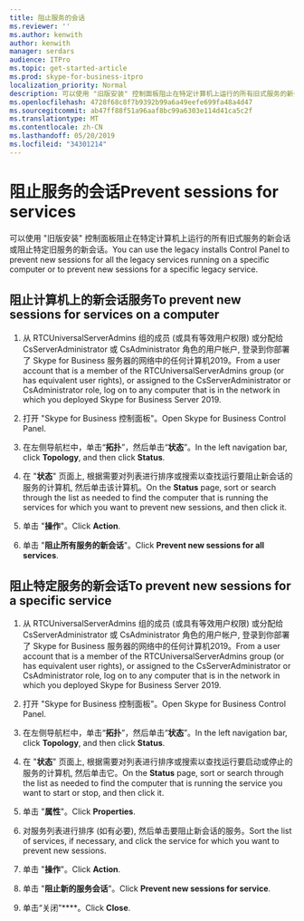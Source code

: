 ```yaml
---
title: 阻止服务的会话
ms.reviewer: ''
ms.author: kenwith
author: kenwith
manager: serdars
audience: ITPro
ms.topic: get-started-article
ms.prod: skype-for-business-itpro
localization_priority: Normal
description: 可以使用 "旧版安装" 控制面板阻止在特定计算机上运行的所有旧式服务的新会话或阻止特定旧服务的新会话。
ms.openlocfilehash: 4728f68c8f7b9392b99a6a49eefe699fa48a4d47
ms.sourcegitcommit: ab47ff88f51a96aaf8bc99a6303e114d41ca5c2f
ms.translationtype: MT
ms.contentlocale: zh-CN
ms.lasthandoff: 05/20/2019
ms.locfileid: "34301214"
---
```

# <a name="prevent-sessions-for-services"></a><span data-ttu-id="a21ce-103">阻止服务的会话</span><span class="sxs-lookup"><span data-stu-id="a21ce-103">Prevent sessions for services</span></span>

<span data-ttu-id="a21ce-104">可以使用 "旧版安装" 控制面板阻止在特定计算机上运行的所有旧式服务的新会话或阻止特定旧服务的新会话。</span><span class="sxs-lookup"><span data-stu-id="a21ce-104">You can use the legacy installs Control Panel to prevent new sessions for all the legacy services running on a specific computer or to prevent new sessions for a specific legacy service.</span></span>
  
## <a name="to-prevent-new-sessions-for-services-on-a-computer"></a><span data-ttu-id="a21ce-105">阻止计算机上的新会话服务</span><span class="sxs-lookup"><span data-stu-id="a21ce-105">To prevent new sessions for services on a computer</span></span>

1. <span data-ttu-id="a21ce-106">从 RTCUniversalServerAdmins 组的成员 (或具有等效用户权限) 或分配给 CsServerAdministrator 或 CsAdministrator 角色的用户帐户, 登录到你部署了 Skype for Business 服务器的网络中的任何计算机2019。</span><span class="sxs-lookup"><span data-stu-id="a21ce-106">From a user account that is a member of the RTCUniversalServerAdmins group (or has equivalent user rights), or assigned to the CsServerAdministrator or CsAdministrator role, log on to any computer that is in the network in which you deployed Skype for Business Server 2019.</span></span>
    
2. <span data-ttu-id="a21ce-107">打开 "Skype for Business 控制面板"。</span><span class="sxs-lookup"><span data-stu-id="a21ce-107">Open Skype for Business Control Panel.</span></span>
    
3. <span data-ttu-id="a21ce-108">在左侧导航栏中，单击“**拓扑**”，然后单击“**状态**”。</span><span class="sxs-lookup"><span data-stu-id="a21ce-108">In the left navigation bar, click **Topology**, and then click **Status**.</span></span>
    
4. <span data-ttu-id="a21ce-109">在 "**状态**" 页面上, 根据需要对列表进行排序或搜索以查找运行要阻止新会话的服务的计算机, 然后单击该计算机。</span><span class="sxs-lookup"><span data-stu-id="a21ce-109">On the **Status** page, sort or search through the list as needed to find the computer that is running the services for which you want to prevent new sessions, and then click it.</span></span> 
    
5. <span data-ttu-id="a21ce-110">单击 "**操作**"。</span><span class="sxs-lookup"><span data-stu-id="a21ce-110">Click **Action**.</span></span>
    
6. <span data-ttu-id="a21ce-111">单击 "**阻止所有服务的新会话**"。</span><span class="sxs-lookup"><span data-stu-id="a21ce-111">Click **Prevent new sessions for all services**.</span></span>
    
## <a name="to-prevent-new-sessions-for-a-specific-service"></a><span data-ttu-id="a21ce-112">阻止特定服务的新会话</span><span class="sxs-lookup"><span data-stu-id="a21ce-112">To prevent new sessions for a specific service</span></span>

1. <span data-ttu-id="a21ce-113">从 RTCUniversalServerAdmins 组的成员 (或具有等效用户权限) 或分配给 CsServerAdministrator 或 CsAdministrator 角色的用户帐户, 登录到你部署了 Skype for Business 服务器的网络中的任何计算机2019。</span><span class="sxs-lookup"><span data-stu-id="a21ce-113">From a user account that is a member of the RTCUniversalServerAdmins group (or has equivalent user rights), or assigned to the CsServerAdministrator or CsAdministrator role, log on to any computer that is in the network in which you deployed Skype for Business Server 2019.</span></span>
    
2. <span data-ttu-id="a21ce-114">打开 "Skype for Business 控制面板"。</span><span class="sxs-lookup"><span data-stu-id="a21ce-114">Open Skype for Business Control Panel.</span></span>
    
3. <span data-ttu-id="a21ce-115">在左侧导航栏中，单击“**拓扑**”，然后单击“**状态**”。</span><span class="sxs-lookup"><span data-stu-id="a21ce-115">In the left navigation bar, click **Topology**, and then click **Status**.</span></span>
    
4. <span data-ttu-id="a21ce-116">在 "**状态**" 页面上, 根据需要对列表进行排序或搜索以查找运行要启动或停止的服务的计算机, 然后单击它。</span><span class="sxs-lookup"><span data-stu-id="a21ce-116">On the **Status** page, sort or search through the list as needed to find the computer that is running the service you want to start or stop, and then click it.</span></span> 
    
5. <span data-ttu-id="a21ce-117">单击 "**属性**"。</span><span class="sxs-lookup"><span data-stu-id="a21ce-117">Click **Properties**.</span></span>
    
6. <span data-ttu-id="a21ce-118">对服务列表进行排序 (如有必要), 然后单击要阻止新会话的服务。</span><span class="sxs-lookup"><span data-stu-id="a21ce-118">Sort the list of services, if necessary, and click the service for which you want to prevent new sessions.</span></span>
    
7. <span data-ttu-id="a21ce-119">单击 "**操作**"。</span><span class="sxs-lookup"><span data-stu-id="a21ce-119">Click **Action**.</span></span>
    
8. <span data-ttu-id="a21ce-120">单击 "**阻止新的服务会话**"。</span><span class="sxs-lookup"><span data-stu-id="a21ce-120">Click **Prevent new sessions for service**.</span></span>
    
9. <span data-ttu-id="a21ce-121">单击“关闭”\*\*\*\*。</span><span class="sxs-lookup"><span data-stu-id="a21ce-121">Click **Close**.</span></span>
    

